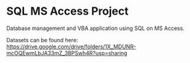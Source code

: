 # SQL MS Access Project

Database management and VBA application using SQL on MS Access.

Datasets can be found here: https://drive.google.com/drive/folders/1X_MDUNR-mcOQEwmLbJA33mZ_3BPSwh4R?usp=sharing
